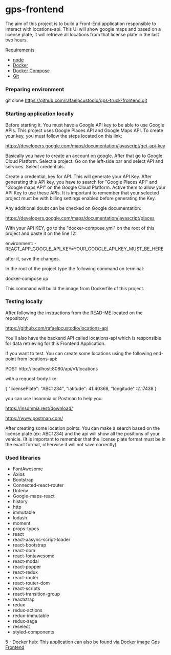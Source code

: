 
# gps-frontend
The aim of this project is to build a Front-End application responsible to interact with locations-api. This UI will show google maps and based on a license plate, it will retrieve
all locations from that license plate in the last two hours.

Requirements

* [node](https://nodejs.org/en/download/)
* [Docker](https://docs.docker.com/engine/install/ubuntu/#installation-methods)
* [Docker Compose](https://docs.docker.com/compose/install/#install-compose-on-linux-systems)
* [Git](https://git-scm.com/downloads)

### Preparing environment

git clone https://github.com/rafaelpcustodio/gps-truck-frontend.git

### Starting application locally

Before starting it. You must have a Google API key to be able to use Google
APIs. This project uses Google Places API and Google Maps API. To create your 
key, you must follow the steps located on this link:

https://developers.google.com/maps/documentation/javascript/get-api-key

Basically you have to create an account on google. 
After that go to Google Cloud Platform. Select a project.
Go on the left-side bar and select API and services. Select credentials.

Create a credential, key for API. This will generate your API Key. After 
generating this API key, you have to  search for "Google Places API" and
"Google maps API" on the Google Cloud Platform. Active them to allow your
API Key to use these APIs. It is important to remember that your selected 
project must be with billing settings enabled before generating the Key.

Any additional doubt can be checked on Google documentation:

https://developers.google.com/maps/documentation/javascript/places

With your API KEY, go to the "docker-compose.yml" on the root of this 
project and paste it on the line 12:

environment:
      - REACT_APP_GOOGLE_API_KEY=YOUR_GOOGLE_API_KEY_MUST_BE_HERE

after it, save the changes.

In the root of the project type the following command on terminal:

docker-compose up

This command will build the image from Dockerfile of this project. 


### Testing locally

After following the instructions from the READ-ME located on the repository:

https://github.com/rafaelpcustodio/locations-api

You'll also have the backend API called locations-api which is responsible
for data retrieving for this Frontend Application.

If you want to test. You can create some locations using the following end-point
from locations-api:

POST http://localhost:8080/api/v1/locations 

with a request-body like:

{
	"licensePlate": "ABC1234",
	"latitude": 41.40368,
	"longitude" :2.17438
}

you can use Insomnia or Postman to help you:

https://insomnia.rest/download/

https://www.postman.com/


After creating some location points. You can make a search based on the license
plate (ex: ABC1234) and the api will show all the positions of your vehicle. 
(It is important to remember that the license plate format must be in the exact
format, otherwise it will not save correctly)



### Used libraries
- FontAwesome
- Axios
- Bootstrap
- Connected-react-router
- Dotenv
- Google-maps-react
- history
- http
- immutable
- lodash
- moment
- props-types
- react
- react-aasync-script-loader
- react-bootstrap
- react-dom
- react-fontawesome
- react-modal
- react-popper
- react-redux
- react-router
- react-router-dom
- react-scripts
- react-transition-group
- reactstrap
- redux
- redux-actions
- redux-immutable
- redux-saga
- reselect
- styled-components


5 - Docker hub:
This application can also be found via [Docker image Gps Frontend](https://hub.docker.com/repository/docker/rafaelpcustodio/gps-frontend)


